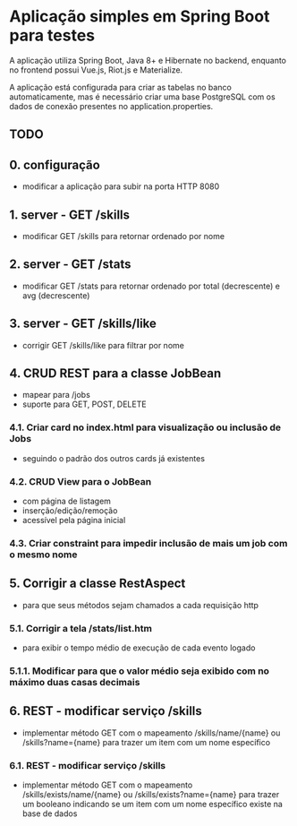 # Aplicação simples em Spring Boot para testes
A aplicação utiliza Spring Boot, Java 8+ e Hibernate no backend, enquanto no frontend possui Vue.js, Riot.js e Materialize.

A aplicação está configurada para criar as tabelas no banco automaticamente, mas é necessário criar uma base PostgreSQL com os dados de conexão presentes no application.properties.

## TODO
## 0. configuração 
- modificar a aplicação para subir na porta HTTP 8080

## 1. server - GET /skills
- modificar GET /skills para retornar ordenado por nome
	
## 2. server - GET /stats
- modificar GET /stats para retornar ordenado por total (decrescente) e avg (decrescente)

## 3. server - GET /skills/like
- corrigir GET /skills/like para filtrar por nome

## 4. CRUD REST para a classe JobBean
- mapear para /jobs
- suporte para GET, POST, DELETE

### 4.1. Criar card no index.html para visualização ou inclusão de Jobs
- seguindo o padrão dos outros cards já existentes

### 4.2. CRUD View para o JobBean 
- com página de listagem
- inserção/edição/remoção
- acessível pela página inicial

### 4.3. Criar constraint para impedir inclusão de mais um job com o mesmo nome

## 5. Corrigir a classe RestAspect 
- para que seus métodos sejam chamados a cada requisição http

### 5.1. Corrigir a tela /stats/list.htm 
- para exibir o tempo médio de execução de cada evento logado

### 5.1.1. Modificar para que o valor médio seja exibido com no máximo duas casas decimais

## 6. REST - modificar serviço /skills
- implementar método GET com o mapeamento /skills/name/{name} ou /skills?name={name} para trazer um item com um nome específico

### 6.1. REST - modificar serviço /skills
- implementar método GET com o mapeamento /skills/exists/name/{name} ou /skills/exists?name={name} para trazer um booleano indicando se um item com um nome específico existe na base de dados
